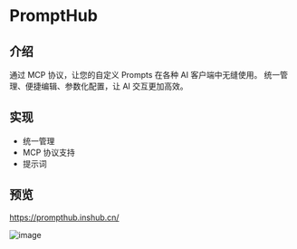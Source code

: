 # PromptHub

## 介绍
通过 MCP 协议，让您的自定义 Prompts 在各种 AI 客户端中无缝使用。
统一管理、便捷编辑、参数化配置，让 AI 交互更加高效。

## 实现
- 统一管理
- MCP 协议支持
- 提示词

## 预览
<https://prompthub.inshub.cn/>

![image](https://inshub.oss-cn-beijing.aliyuncs.com/aigc/prompt_hub.jpg)